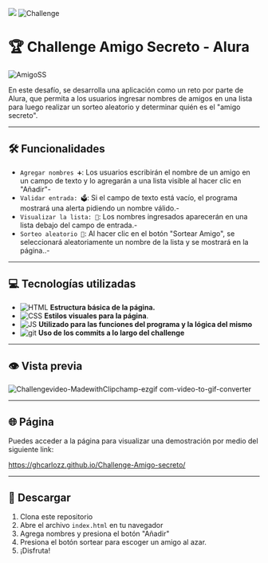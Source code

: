  ![](https://img.shields.io/badge/Desarrollador-GhCarlozz-blue) ![Challenge](https://img.shields.io/badge/Desafio-Finalizado!-green?labelColor=grey&style=flat&logo=checkmarx)
 # 🏆 Challenge Amigo Secreto - Alura 

![AmigoSS](https://github.com/user-attachments/assets/e5c4e4fa-005d-4ec9-914a-a2ce75d75ace)

En este desafío, se desarrolla una aplicación como un reto por parte de Alura, que permita a los usuarios ingresar nombres de amigos en una lista para luego realizar un sorteo aleatorio y determinar quién es el "amigo secreto".
______

## 🛠️ Funcionalidades  
- `Agregar nombres ➕`: Los usuarios escribirán el nombre de un amigo en un campo de texto y lo agregarán a una lista visible al hacer clic en "Añadir"-
- `Validar entrada: 🗳️`:  Si el campo de texto está vacío, el programa mostrará una alerta pidiendo un nombre válido.-
- `Visualizar la lista: 📃`: Los nombres ingresados aparecerán en una lista debajo del campo de entrada.-
- `Sorteo aleatorio 🎉`: Al hacer clic en el botón "Sortear Amigo", se seleccionará aleatoriamente un nombre de la lista y se mostrará en la página..-

______
## 💻 Tecnologías utilizadas 
- ![HTML](https://img.shields.io/badge/HTML-grey?style=plastic&logo=html5) **Estructura básica de la página.**
- ![CSS](https://img.shields.io/badge/CSS-grey?style=plastic&logo=css3) **Estilos visuales para la página**.
- ![JS](https://img.shields.io/badge/JS-grey?style=plastic&logo=javascript) **Utilizado para las funciones del programa y la lógica del mismo**
- ![git](https://img.shields.io/badge/git-grey?style=plastic&logo=git) **Uso de los commits a lo largo del challenge**
______
## 👁️ Vista previa


![Challengevideo-MadewithClipchamp-ezgif com-video-to-gif-converter](https://github.com/user-attachments/assets/114b3afa-d33a-4af1-9042-209bc1464c68)





_______
## 🌐 Página 
Puedes acceder a la página para visualizar una demostración por medio del siguiente link:

https://ghcarlozz.github.io/Challenge-Amigo-secreto/
______

## 🚀 Descargar
1. Clona este repositorio
2. Abre el archivo `index.html` en tu navegador
3. Agrega nombres y presiona el botón "Añadir"
4. Presiona el botón sortear para escoger un amigo al azar.
5. ¡Disfruta!

